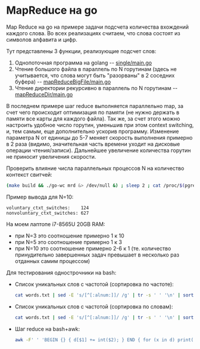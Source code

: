 # MapReduce на go

Map Reduce на go на примере задачи подсчета количества вхождений каждого слова. Во всех реализациях считаем, что слова состоят из символов алфавита и цифр.

Тут представлены 3 функции, реализующие подсчет слов:

1. Однопоточная программа на golang -- [single/main.go](single/main.go)
2. Чтение большого файла в параллель по N горутинам (здесь не учитывается, что слова могут быть "разорваны" в 2 соседних буфера) -- [mapReduceBigFile/main.go](mapReduceBigFile/main.go)
3. Чтение директории рекурсивно в параллель по N горутинам -- [mapReduceDir/main.go](mapReduceDir/main.go)

В последнем примере шаг reduce выполняется параллельно map, за счет чего происходит оптимизация по памяти (не нужно держать в памяти все карты для каждого файла). Так же, за счет этого можно настроить удобное число горутин, уменьшив при этом context switching, и, тем самым, еще дополнительно ускорив программу.
Изменение параметра N от единицы до 5-7 меняет скорость выполнения примерно в 2 раза (видимо, значительная часть времени уходит на дисковые операции чтения/записи). Дальнейшее увеличение количества горутин не приносит увеличения скорости. 

Проверить влияние числа параллельных процессов N на количество контекст свитчей:

```bash
(make build && ./go-wc mrd &> /dev/null &) ; sleep 2 ; cat /proc/$(pgrep go-wc)/status
```

Пример вывода для N=10:

```text
voluntary_ctxt_switches:	124
nonvoluntary_ctxt_switches:	627
```

На моем лаптопе i7-8565U 20GB RAM: 

* при N=3 это соотношение примерно 1 к 10
* при N=5 это соотношение примерно 1 к 3
* при N=10 это соотношение примерно 2-6 к 1 (те. количество принудительно завершенных задач превышает в несколько раз отданных самим процессом)


Для тестирования однострочники на bash:

* Список уникальных слов с частотой (сортировка по частоте):

  ```bash
  cat words.txt | sed -E 's/[^[:alnum:]]/ /g' | tr -s ' ' '\n' | sort | uniq --count | sort -r -n
  ```

* Список уникальных слов с частотой (сортировка по словам):

  ```bash
  cat words.txt | sed -E 's/[^[:alnum:]]/ /g' | tr -s ' ' '\n' | sort | uniq --count | sed -E 's/^\s+//g' | awk '{print $$2 " " $$1; }' | sort
  ```

* Шаг reduce на bash+awk:

  ```bash
  awk -F' ' 'BEGIN {} { d[$1] += int($2); } END { for (x in d) print(x " " d[x]); }' results/2.txt results/3.txt ...
  ```

